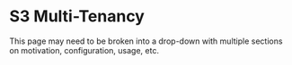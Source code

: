 # S3 Multi-Tenancy

This page may need to be broken into a drop-down with multiple sections on motivation, configuration, usage, etc.
